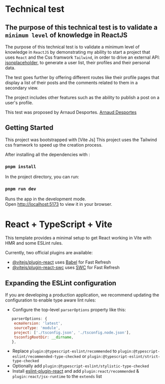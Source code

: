 # Technical test

## The purpose of this technical test is to validate a ``minimum level`` of knowledge in ReactJS
The purpose of this technical test is to validate a minimum level of knowledge in `ReactJS` by demonstrating my ability to start a project that uses `React` and the Css framwork `Tailwind`, in order to drive an external API: [jsonplaceholder](https://jsonplaceholder.typicode.com), to generate a user list, their profiles and their personal data.

The test goes further by offering different routes like their profile pages that display a list of their posts and the comments related to them in a secondary view.

The project includes other features such as the ability to publish a post on a user's profile.

This test was proposed by Arnaud Desportes. [Arnaud Desportes](https://arnaud-desportes.fr/)

## Getting Started

This project was bootstrapped with [Vite Js]
This project uses the Tailwind css framwork to speed up the creation process.

After installing all the dependencies with : 

### `pnpm install`

In the project directory, you can run:

### `pnpm run dev`

Runs the app in the development mode.\
Open [http://localhost:5173](http://localhost:5173) to view it in your browser.

# React + TypeScript + Vite

This template provides a minimal setup to get React working in Vite with HMR and some ESLint rules.

Currently, two official plugins are available:

- [@vitejs/plugin-react](https://github.com/vitejs/vite-plugin-react/blob/main/packages/plugin-react/README.md) uses [Babel](https://babeljs.io/) for Fast Refresh
- [@vitejs/plugin-react-swc](https://github.com/vitejs/vite-plugin-react-swc) uses [SWC](https://swc.rs/) for Fast Refresh

## Expanding the ESLint configuration

If you are developing a production application, we recommend updating the configuration to enable type aware lint rules:

- Configure the top-level `parserOptions` property like this:

```js
   parserOptions: {
    ecmaVersion: 'latest',
    sourceType: 'module',
    project: ['./tsconfig.json', './tsconfig.node.json'],
    tsconfigRootDir: __dirname,
   },
```

- Replace `plugin:@typescript-eslint/recommended` to `plugin:@typescript-eslint/recommended-type-checked` or `plugin:@typescript-eslint/strict-type-checked`
- Optionally add `plugin:@typescript-eslint/stylistic-type-checked`
- Install [eslint-plugin-react](https://github.com/jsx-eslint/eslint-plugin-react) and add `plugin:react/recommended` & `plugin:react/jsx-runtime` to the `extends` list
